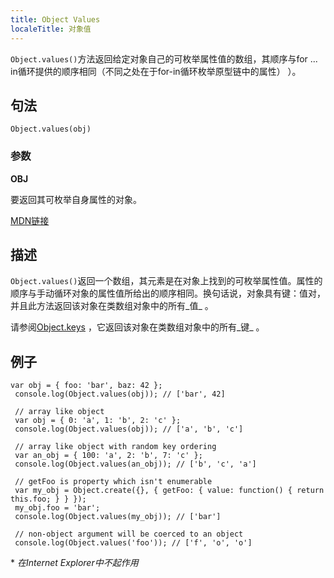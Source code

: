 ```yaml
---
title: Object Values
localeTitle: 对象值
---
```

`Object.values()`方法返回给定对象自己的可枚举属性值的数组，其顺序与for ... in循环提供的顺序相同（不同之处在于for-in循环枚举原型链中的属性） ）。

## 句法
```
Object.values(obj) 
```

### 参数

**OBJ**

要返回其可枚举自身属性的对象。

[MDN链接](https://developer.mozilla.org/en-US/docs/Web/JavaScript/Reference/Global_Objects/Object/values)

## 描述

`Object.values()`返回一个数组，其元素是在对象上找到的可枚举属性值。属性的顺序与手动循环对象的属性值所给出的顺序相同。换句话说，对象具有键：值对，并且此方法返回该对象在类数组对象中的所有_值_ 。

请参阅[Object.keys](https://guide.freecodecamp.org/javascript/standard-objects/object/object-keys/) ，它返回该对象在类数组对象中的所有_键_ 。

## 例子
```
var obj = { foo: 'bar', baz: 42 }; 
 console.log(Object.values(obj)); // ['bar', 42] 
 
 // array like object 
 var obj = { 0: 'a', 1: 'b', 2: 'c' }; 
 console.log(Object.values(obj)); // ['a', 'b', 'c'] 
 
 // array like object with random key ordering 
 var an_obj = { 100: 'a', 2: 'b', 7: 'c' }; 
 console.log(Object.values(an_obj)); // ['b', 'c', 'a'] 
 
 // getFoo is property which isn't enumerable 
 var my_obj = Object.create({}, { getFoo: { value: function() { return this.foo; } } }); 
 my_obj.foo = 'bar'; 
 console.log(Object.values(my_obj)); // ['bar'] 
 
 // non-object argument will be coerced to an object 
 console.log(Object.values('foo')); // ['f', 'o', 'o'] 
```

\* _在Internet Explorer中不起作用_